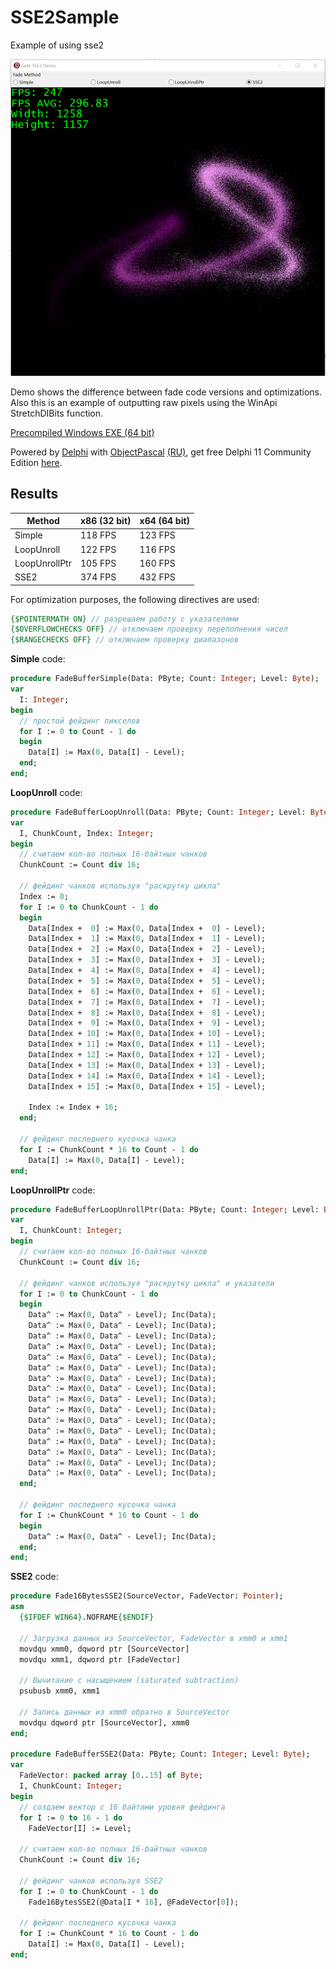 # SSE2Sample
Example of using sse2

![scr](scr.png)

Demo shows the difference between fade code versions and optimizations.  
Also this is an example of outputting raw pixels using the WinApi StretchDIBits function.  

[Precompiled Windows EXE (64 bit)](https://github.com/turborium/SSE2Sample/raw/main/SSE2Sample.exe)

Powered by [Delphi](https://www.embarcadero.com/products/delphi) with [ObjectPascal](https://www.danysoft.com/estaticos/free/Libros%20en%20formato%20GRATUITO/ObjectPascalHandbook_AlexandriaVersion.pdf) [(RU)](https://lp.embarcadero.com/RU-ObjectPascalEbook), get free Delphi 11 Community Edition [here](https://www.embarcadero.com/products/delphi/starter).

## Results
Method | x86 (32 bit)  | x64 (64 bit) |
------ | ------------- | ------------- |
Simple | 118 FPS  | 123 FPS  |
LoopUnroll | 122 FPS  | 116 FPS  |
LoopUnrollPtr | 105 FPS | 160 FPS  |
SSE2 | 374 FPS  | 432 FPS |

For optimization purposes, the following directives are used:
```Pascal
{$POINTERMATH ON} // разрешаем работу с указателями
{$OVERFLOWCHECKS OFF} // отключаем проверку переполнения чисел
{$RANGECHECKS OFF} // отключаем проверку диапазонов
```

**Simple** code:
```Pascal
procedure FadeBufferSimple(Data: PByte; Count: Integer; Level: Byte);
var
  I: Integer;
begin
  // простой фейдинг пикселов
  for I := 0 to Count - 1 do
  begin
    Data[I] := Max(0, Data[I] - Level);
  end;
end;
```

**LoopUnroll** code:
```Pascal
procedure FadeBufferLoopUnroll(Data: PByte; Count: Integer; Level: Byte);
var
  I, ChunkCount, Index: Integer;
begin
  // считаем кол-во полных 16-байтных чанков
  ChunkCount := Count div 16;

  // фейдинг чанков используя "раскрутку цикла"
  Index := 0;
  for I := 0 to ChunkCount - 1 do
  begin
    Data[Index +  0] := Max(0, Data[Index +  0] - Level);
    Data[Index +  1] := Max(0, Data[Index +  1] - Level);
    Data[Index +  2] := Max(0, Data[Index +  2] - Level);
    Data[Index +  3] := Max(0, Data[Index +  3] - Level);
    Data[Index +  4] := Max(0, Data[Index +  4] - Level);
    Data[Index +  5] := Max(0, Data[Index +  5] - Level);
    Data[Index +  6] := Max(0, Data[Index +  6] - Level);
    Data[Index +  7] := Max(0, Data[Index +  7] - Level);
    Data[Index +  8] := Max(0, Data[Index +  8] - Level);
    Data[Index +  9] := Max(0, Data[Index +  9] - Level);
    Data[Index + 10] := Max(0, Data[Index + 10] - Level);
    Data[Index + 11] := Max(0, Data[Index + 11] - Level);
    Data[Index + 12] := Max(0, Data[Index + 12] - Level);
    Data[Index + 13] := Max(0, Data[Index + 13] - Level);
    Data[Index + 14] := Max(0, Data[Index + 14] - Level);
    Data[Index + 15] := Max(0, Data[Index + 15] - Level);

    Index := Index + 16;
  end;

  // фейдинг последнего кусочка чанка
  for I := ChunkCount * 16 to Count - 1 do
    Data[I] := Max(0, Data[I] - Level);
end;
```

**LoopUnrollPtr** code:
```Pascal
procedure FadeBufferLoopUnrollPtr(Data: PByte; Count: Integer; Level: Byte);
var
  I, ChunkCount: Integer;
begin
  // считаем кол-во полных 16-байтных чанков
  ChunkCount := Count div 16;

  // фейдинг чанков используя "раскрутку цикла" и указатели
  for I := 0 to ChunkCount - 1 do
  begin
    Data^ := Max(0, Data^ - Level); Inc(Data);
    Data^ := Max(0, Data^ - Level); Inc(Data);
    Data^ := Max(0, Data^ - Level); Inc(Data);
    Data^ := Max(0, Data^ - Level); Inc(Data);
    Data^ := Max(0, Data^ - Level); Inc(Data);
    Data^ := Max(0, Data^ - Level); Inc(Data);
    Data^ := Max(0, Data^ - Level); Inc(Data);
    Data^ := Max(0, Data^ - Level); Inc(Data);
    Data^ := Max(0, Data^ - Level); Inc(Data);
    Data^ := Max(0, Data^ - Level); Inc(Data);
    Data^ := Max(0, Data^ - Level); Inc(Data);
    Data^ := Max(0, Data^ - Level); Inc(Data);
    Data^ := Max(0, Data^ - Level); Inc(Data);
    Data^ := Max(0, Data^ - Level); Inc(Data);
    Data^ := Max(0, Data^ - Level); Inc(Data);
    Data^ := Max(0, Data^ - Level); Inc(Data);
  end;

  // фейдинг последнего кусочка чанка
  for I := ChunkCount * 16 to Count - 1 do
  begin
    Data^ := Max(0, Data^ - Level); Inc(Data);
  end;
end;
```

**SSE2** code:
```Pascal
procedure Fade16BytesSSE2(SourceVector, FadeVector: Pointer);
asm
  {$IFDEF WIN64}.NOFRAME{$ENDIF}

  // Загрузка данных из SourceVector, FadeVector в xmm0 и xmm1
  movdqu xmm0, dqword ptr [SourceVector]
  movdqu xmm1, dqword ptr [FadeVector]

  // Вычитание с насыщением (saturated subtraction)
  psubusb xmm0, xmm1

  // Запись данных из xmm0 обратно в SourceVector
  movdqu dqword ptr [SourceVector], xmm0
end;

procedure FadeBufferSSE2(Data: PByte; Count: Integer; Level: Byte);
var
  FadeVector: packed array [0..15] of Byte;
  I, ChunkCount: Integer;
begin
  // создаем вектор с 16 байтами уровня фейдинга
  for I := 0 to 16 - 1 do
    FadeVector[I] := Level;

  // считаем кол-во полных 16-байтных чанков
  ChunkCount := Count div 16;

  // фейдинг чанков используя SSE2
  for I := 0 to ChunkCount - 1 do
    Fade16BytesSSE2(@Data[I * 16], @FadeVector[0]);

  // фейдинг последнего кусочка чанка
  for I := ChunkCount * 16 to Count - 1 do
    Data[I] := Max(0, Data[I] - Level);
end;
```
